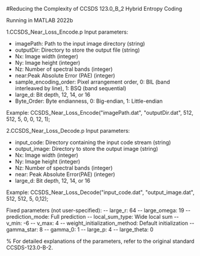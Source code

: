 #Reducing the Complexity of CCSDS 123.0_B_2 Hybrid Entropy Coding

Running in MATLAB 2022b

1.CCSDS_Near_Loss_Encode.p
 Input parameters:
   - imagePath: Path to the input image directory (string)
   - outputDir: Directory to store the output file (string)
   - Nx: Image width (integer)
   - Ny: Image height (integer)
   - Nz: Number of spectral bands (integer)
   - near:Peak Absolute Error (PAE) (integer) 
   - sample_encoding_order: Pixel arrangement order, 0: BIL (band interleaved by line), 1: BSQ (band sequential)
   - large_d: Bit depth, 12, 14, or 16
   - Byte_Order: Byte endianness, 0: Big-endian, 1: Little-endian

Example:
CCSDS_Near_Loss_Encode("imagePath.dat", "outputDir.dat", 512, 512, 5, 0, 0, 12, 1);

2.CCSDS_Near_Loss_Decode.p
 Input parameters:
   - input_code: Directory containing the input code stream (string)
   - output_image: Directory to store the output image (string)
   - Nx: Image width (integer)
   - Ny: Image height (integer)
   - Nz: Number of spectral bands (integer)
   - near: Peak Absolute Error(PAE) (integer) 
   - large_d: Bit depth, 12, 14, or 16

Example:
CCSDS_Near_Loss_Decode("input_code.dat", "output_image.dat", 512, 512, 5, 0,12);


 Fixed parameters (not user-specified):
   -- large_r: 64
   -- large_omega: 19
   -- prediction_mode: Full prediction
   -- local_sum_type: Wide local sum
   -- v_min: -6
   -- v_max: 4
   -- weight_initialization_method: Default initialization
   -- gamma_star: 8
   -- gamma_0: 1
   -- large_p: 4
   -- large_theta: 0

% For detailed explanations of the parameters, refer to the original standard CCSDS-123.0-B-2.

